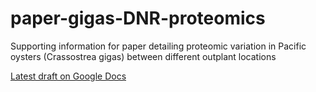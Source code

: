 # paper-gigas-DNR-proteomics
Supporting information for paper detailing proteomic variation in Pacific oysters (Crassostrea gigas) between different outplant locations

[Latest draft on Google Docs](https://docs.google.com/document/d/1giP16iXWPE7oDSNI7fyLV3p_1jqsXuuxlH7cJQAwhLM/edit#heading=h.7vvlns7jaib)
